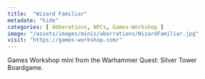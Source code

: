 ```yaml
---
title:  "Wizard Familiar"
metadate: "hide"
categories: [ Abberations, NPCs, Games-Workshop ]
image: "/assets/images/minis/aberrations/WizardFamiliar.jpg"
visit: "https://games-workshop.com/"
---
```

Games Workshop mini from the Warhammer Quest: Silver Tower Boardgame.